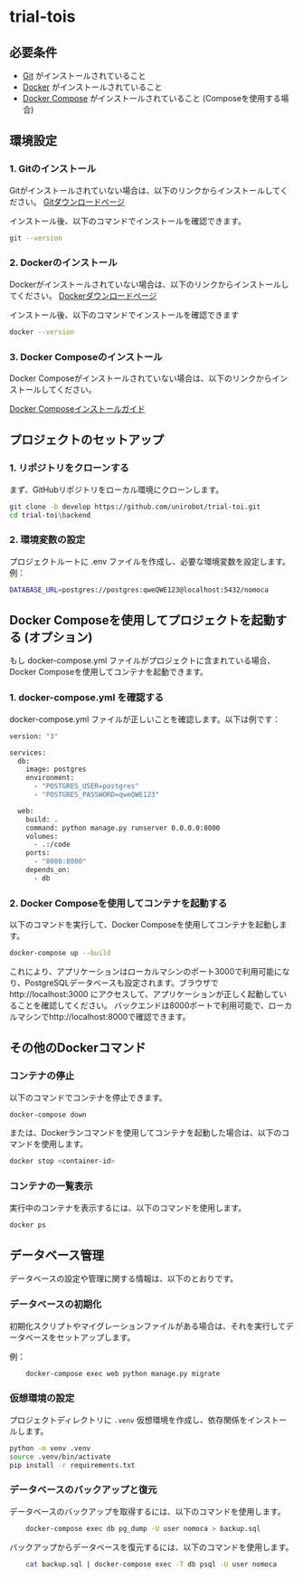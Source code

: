 # trial-tois

## 必要条件

- [Git](https://git-scm.com/) がインストールされていること
- [Docker](https://www.docker.com/) がインストールされていること
- [Docker Compose](https://docs.docker.com/compose/) がインストールされていること (Composeを使用する場合)

## 環境設定

### 1. Gitのインストール

Gitがインストールされていない場合は、以下のリンクからインストールしてください。
[Gitダウンロードページ](https://git-scm.com/downloads)

インストール後、以下のコマンドでインストールを確認できます。

```bash
git --version

```

### 2. Dockerのインストール

Dockerがインストールされていない場合は、以下のリンクからインストールしてください。
[Dockerダウンロードページ](https://www.docker.com/ja-jp/products/docker-desktop/)

インストール後、以下のコマンドでインストールを確認できます

```bash
docker --version
```

### 3. Docker Composeのインストール
Docker Composeがインストールされていない場合は、以下のリンクからインストールしてください。

[Docker Composeインストールガイド](https://docs.docker.jp/v1.12/compose/install.html)


## プロジェクトのセットアップ

### 1. リポジトリをクローンする

まず、GitHubリポジトリをローカル環境にクローンします。

```bash
git clone -b develop https://github.com/unirobot/trial-toi.git
cd trial-toi\backend

```
### 2. 環境変数の設定
プロジェクトルートに .env ファイルを作成し、必要な環境変数を設定します。例：

```bash
DATABASE_URL=postgres://postgres:qweQWE123@localhost:5432/nomoca

```

## Docker Composeを使用してプロジェクトを起動する (オプション)

もし docker-compose.yml ファイルがプロジェクトに含まれている場合、Docker Composeを使用してコンテナを起動できます。

### 1. docker-compose.yml を確認する
docker-compose.yml ファイルが正しいことを確認します。以下は例です：
```bash
version: "3"

services:
  db:
    image: postgres
    environment:
      - "POSTGRES_USER=postgres"
      - "POSTGRES_PASSWORD=qweQWE123"

  web:
    build: .
    command: python manage.py runserver 0.0.0.0:8000
    volumes:
      - .:/code
    ports:
      - "8000:8000"
    depends_on:
      - db
```

### 2. Docker Composeを使用してコンテナを起動する
以下のコマンドを実行して、Docker Composeを使用してコンテナを起動します。

```bash
docker-compose up --build
```
これにより、アプリケーションはローカルマシンのポート3000で利用可能になり、PostgreSQLデータベースも設定されます。ブラウザで http://localhost:3000 にアクセスして、アプリケーションが正しく起動していることを確認してください。
バックエンドは8000ポートで利用可能で、ローカルマシンでhttp://localhost:8000で確認できます。

## その他のDockerコマンド
### コンテナの停止
以下のコマンドでコンテナを停止できます。

```bash
docker-compose down
```
または、Dockerランコマンドを使用してコンテナを起動した場合は、以下のコマンドを使用します。

```bash
docker stop <container-id>
```

### コンテナの一覧表示
実行中のコンテナを表示するには、以下のコマンドを使用します。

```bash
docker ps
```
## データベース管理
データベースの設定や管理に関する情報は、以下のとおりです。

### データベースの初期化
初期化スクリプトやマイグレーションファイルがある場合は、それを実行してデータベースをセットアップします。

例：
```bash
    docker-compose exec web python manage.py migrate

```

### 仮想環境の設定
プロジェクトディレクトリに `.venv` 仮想環境を作成し、依存関係をインストールします。

```bash
python -m venv .venv
source .venv/bin/activate
pip install -r requirements.txt
```
### データベースのバックアップと復元
データベースのバックアップを取得するには、以下のコマンドを使用します。

```bash
    docker-compose exec db pg_dump -U user nomoca > backup.sql

```
バックアップからデータベースを復元するには、以下のコマンドを使用します。

```bash
    cat backup.sql | docker-compose exec -T db psql -U user nomoca

```
